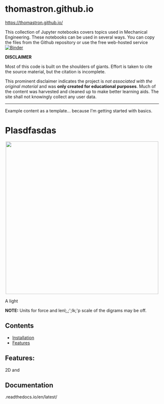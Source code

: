 # thomastron.github.io

https://thomastron.github.io/

This collection of Jupyter notebooks covers topics used in Mechanical Engineering. These notebooks can be used in several ways. You can copy the files from the Github repository or use the free web-hosted service [![Binder](https://mybinder.org/badge_logo.svg)](https://mybinder.org/v2/gh/thomastron/thomastron.github.io/HEAD)

**DISCLAIMER**

Most of this code is built on the shoulders of giants. Effort is taken to cite the source material, but the citation is incomplete. 

This prominent disclaimer indicates the project is *not associated with the original material* and was **only created for educational purposes**. Much of the content was harvested and cleaned up to make better learning aids. The site shall not knowingly collect any user data. 

---

Example content as a template...
because I'm getting started with basics. 
# Plasdfasdas
<p align="center">
  <img src="doc/img/Beam Image.png" width="500">
</p>

A light

**NOTE:**
Units for force and lenl;,;';lk;'p scale of the digrams may be off.

## Contents
* [Installation](https://github.com/cslotboom/planesections#Installation)
* [Features](https://github.com/cslotboom/planesections#Features)

## Features:
2D and

## Documentation
 .readthedocs.io/en/latest/
